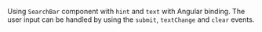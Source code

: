 Using `SearchBar` component with `hint` and `text` with Angular binding. The user input can be handled by using the `submit`, `textChange` and `clear` events.

<snippet id='basic-search-bar-html'/>
<snippet id='search-bar-submit-event-code'/>